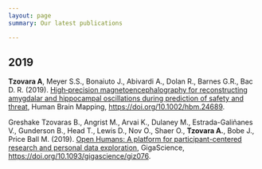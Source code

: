 ```yaml
---
layout: page
summary: Our latest publications

---
```


## 2019

**Tzovara A**, Meyer S.S., Bonaiuto J., Abivardi A., Dolan R., Barnes G.R., Bac D. R. (2019). [High‐precision magnetoencephalography for reconstructing amygdalar and hippocampal oscillations during prediction of safety and threat](https://onlinelibrary.wiley.com/doi/full/10.1002/hbm.24689), Human Brain Mapping, https://doi.org/10.1002/hbm.24689.

Greshake Tzovaras B., Angrist M., Arvai K., Dulaney M., Estrada-Galiñanes V., Gunderson B., Head T., Lewis D., Nov O., Shaer O., **Tzovara A.**, Bobe J., Price Ball M. (2019). [Open Humans: A platform for participant-centered research and personal data exploration](https://academic.oup.com/gigascience/article/8/6/giz076/5523201), GigaScience, https://doi.org/10.1093/gigascience/giz076.

